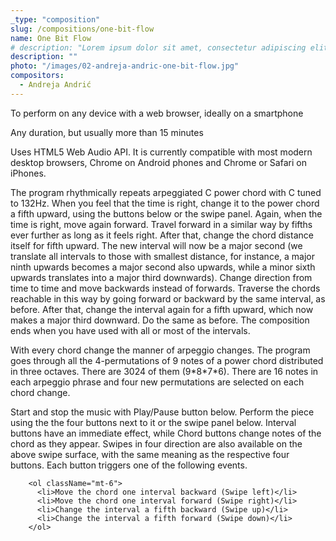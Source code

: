 ```yaml
---
_type: "composition"
slug: /compositions/one-bit-flow
name: One Bit Flow
# description: "Lorem ipsum dolor sit amet, consectetur adipiscing elit, sed do eiusmod tempor incididunt ut labore et dolore magna aliqua. Ut enim ad minim veniam, quis nostrud exercitation ullamco laboris nisi ut aliquip ex ea commodo consequat. Duis aute irure dolor in reprehenderit in voluptate velit esse cillum dolore eu fugiat nulla pariatur. Excepteur sint occaecat cupidatat non proident, sunt in culpa qui officia deserunt mollit anim id est laborum."
description: ""
photo: "/images/02-andreja-andric-one-bit-flow.jpg"
compositors:
  - Andreja Andrić
---
```


<p className="text-base mt-4 leading-relaxed">
          To perform on any device with a web browser, ideally on a smartphone
        </p>
        <p className="text-base mt-4 leading-relaxed">
          Any duration, but usually more than 15 minutes
        </p>
        <p className="text-base mt-4 leading-relaxed">
          Uses HTML5 Web Audio API. It is currently compatible with most modern
          desktop browsers, Chrome on Android phones and Chrome or Safari on
          iPhones.
        </p>
        <p className="text-base mt-4 leading-relaxed">
          The program rhythmically repeats arpeggiated C power chord with C
          tuned to 132Hz. When you feel that the time is right, change it to the
          power chord a fifth upward, using the buttons below or the swipe
          panel. Again, when the time is right, move again forward. Travel
          forward in a similar way by fifths ever further as long as it feels
          right. After that, change the chord distance itself for fifth upward.
          The new interval will now be a major second (we translate all
          intervals to those with smallest distance, for instance, a major ninth
          upwards becomes a major second also upwards, while a minor sixth
          upwards translates into a major third downwards). Change direction
          from time to time and move backwards instead of forwards. Traverse the
          chords reachable in this way by going forward or backward by the same
          interval, as before. After that, change the interval again for a fifth
          upward, which now makes a major third downward. Do the same as before.
          The composition ends when you have used with all or most of the
          intervals.
        </p>
        <p className="text-base mt-4 leading-relaxed">
          With every chord change the manner of arpeggio changes. The program
          goes through all the 4-permutations of 9 notes of a power chord
          distributed in three octaves. There are 3024 of them (9*8*7*6). There
          are 16 notes in each arpeggio phrase and four new permutations are
          selected on each chord change.
        </p>
        <p className="text-base mt-4 leading-relaxed">
          Start and stop the music with Play/Pause button below. Perform the
          piece using the the four buttons next to it or the swipe panel below.
          Interval buttons have an immediate effect, while Chord buttons change
          notes of the chord as they appear. Swipes in four direction are also
          available on the above swipe surface, with the same meaning as the
          respective four buttons. Each button triggers one of the following
          events.
        </p>

        <ol className="mt-6">
          <li>Move the chord one interval backward (Swipe left)</li>
          <li>Move the chord one interval forward (Swipe right)</li>
          <li>Change the interval a fifth backward (Swipe up)</li>
          <li>Change the interval a fifth forward (Swipe down)</li>
        </ol>
